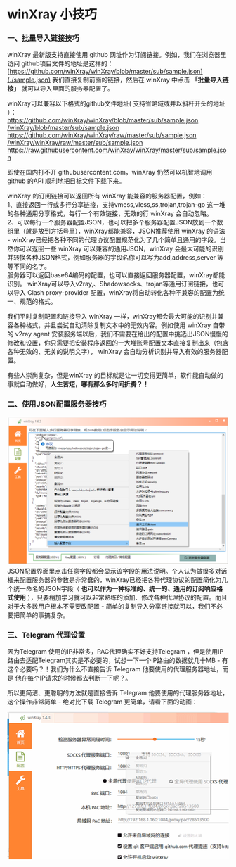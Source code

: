 # winXray 小技巧

### 一、批量导入链接技巧

winXray  最新版支持直接使用 github 网址作为订阅链接。例如，我们在浏览器里访问 github项目文件的地址是这样的： [https://github.com/winXray/winXray/blob/master/sub/sample.json](./sample.json) 我们直接复制前面的链接，然后在 winXray 中点击 **「批量导入链接」** 就可以导入里面的服务器配置了。

winXray可以兼容以下格式的github文件地址( 支持省略域或并以斜杆开头的地址 ）：  
https://github.com/winXray/winXray/blob/master/sub/sample.json  
[/winXray/blob/master/sub/sample.json](./sample.json)  
https://github.com/winXray/winXray/raw/master/sub/sample.json  
[/winXray/winXray/raw/master/sub/sample.json](./sample.json)  
https://raw.githubusercontent.com/winXray/winXray/master/sub/sample.json  

即使在国内打不开 githubusercontent.com，winXray 仍然可以机智地调用 github 的API 顺利地把目标文件下载下来。 

winXray 的订阅链接可以返回所有 winXray 能兼容的服务器配置，例如：  
1、直接返回一行或多行分享链接，支持vmess,vless,ss,trojan,trojan-go 这一堆的各种通用分享格式，每行一个有效链接，无效的行 winXray 会自动忽略。  
2、可以每行一个服务器配置JSON，也可以把多个服务器配置JSON放到一个数组里（就是放到方括号里），winXray都能兼容，JSON推荐使用 winXray 的语法 - winXray已经把各种不同的代理协议配置规范化为了几个简单且通用的字段。当然你可以返回一些 winXray 可以兼容的通用JSON，winXray 会最大可能的识别并转换各种JSON格式，例如服务器的字段名你可以写为add,address,server 等等不同的名字。  
服务器可以返回base64编码的配置，也可以直接返回服务器配置，winXray都能识别。 winXray可以导入v2ray,、Shadowsocks、trojan等通用订阅链接，也可以导入 Clash proxy-provider 配置，winXray将自动转化各种不兼容的配置为统一、规范的格式。

我们平时复制配置和链接导入 winXray 一样，winXray都会最大可能的识别并兼容各种格式，并且尝试自动清除复制文本中的无效内容。例如使用 winXray 自带的 v2ray agent 安装服务端以后，我们不需要在给出的配置中挑选出JSON慢慢的修改和设置，你只需要把安装程序返回的一大堆账号配置文本直接复制出来（包含各种无效的、无关的说明文字）， winXray 会自动分析识别并导入有效的服务器配置。

有些人崇尚复杂，但是winXray 的目标就是让一切变得更简单，软件能自动做的事就自动做好，**人生苦短，哪有那么多时间折腾？！**

###  二、使用JSON配置服务器技巧
![服务器配置](./../screenshots/config.json.png)
JSON配置界面里点击任意字段都会显示该字段的用法说明。个人认为做很多对话框来配置服务器的参数是非常蠢的，winXray已经把各种代理协议的配置简化为几个统一命名的JSON字段（ **也可以作为一种标准的、统一的、通用的订阅响应格式使用** ），只要稍加学习就可以非常熟练的添加、修改各种代理协议的配置。而且对于大多数用户根本不需要改配置 - 简单的复制导入分享链接就可以，我们不必要把简单的事搞复杂。

###  三、Telegram 代理设置
因为Telegram 使用的IP非常多，PAC代理确实不好支持Telegram ，但是使用IP路由去适配Telegram其实是不必要的，试想一下一个IP路由的数据就几十MB - 有这个必要吗？！我们为什么不直接告诉 Telegram 他要使用的代理服务器地址，而是 他在每个IP请求的时候都去判断一下呢？。

所以更简洁、更聪明的方法就是直接告诉 Telegram 他要使用的代理服务器地址，这个操作非常简单 - 绝对比下载 Telegram 更简单，请看下面的动画：

![Telegram 代理设置](./../screenshots/telegram.gif)



